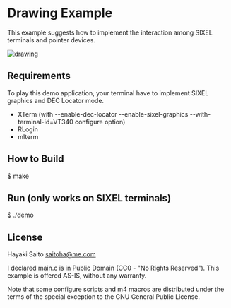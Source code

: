 Drawing Example
===============

This example suggests how to implement the interaction among SIXEL terminals and pointer devices.

[![drawing](https://raw.githubusercontent.com/saitoha/libsixel/data/data/drawing.png)](https://youtu.be/2-2FnoZp4Z0)


Requirements
------------
To play this demo application, your terminal have to implement SIXEL graphics and DEC Locator mode.

- XTerm (with --enable-dec-locator --enable-sixel-graphics --with-terminal-id=VT340 configure option)
- RLogin
- mlterm


How to Build
------------

  $ make


Run (only works on SIXEL terminals)
-----------------------------------

  $ ./demo


License
--------
Hayaki Saito <saitoha@me.com>

I declared main.c is in Public Domain (CC0 - "No Rights Reserved").
This example is offered AS-IS, without any warranty.

Note that some configure scripts and m4 macros are distributed under the terms
of the special exception to the GNU General Public License.

